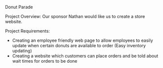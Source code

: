 Donut Parade

Project Overview: Our sponsor Nathan would like us to create a store website.

Project Requirements: 
  - Creating an employee friendly web page to allow employees to easily update when certain donuts are available to order (Easy inventory updating)
  - Creating a website which customers can place orders and be told about wait times for orders to be done
